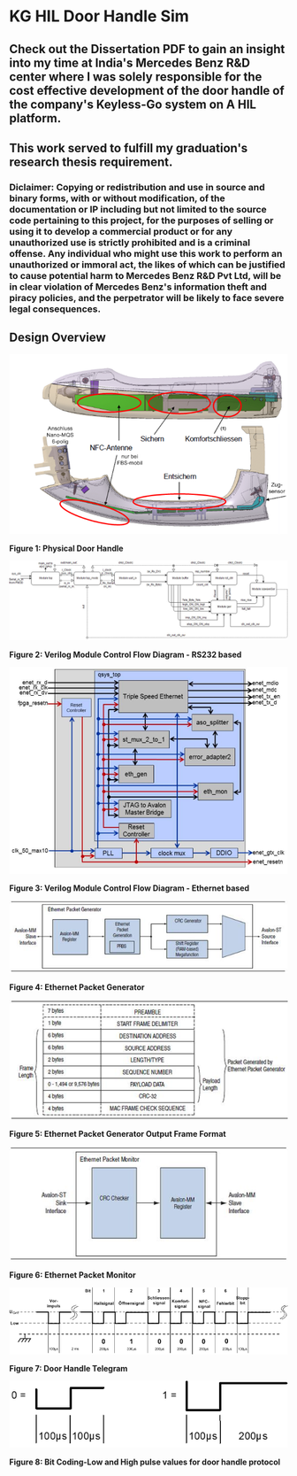 # KG HIL Door Handle Sim 

## Check out the Dissertation PDF to gain an insight into my time at India's Mercedes Benz R&D center where I was solely responsible for the cost effective development of the door handle of the company's Keyless-Go system on A HIL platform. 
## This work served to fulfill my graduation's research thesis requirement.
### Diclaimer: Copying or redistribution and use in source and binary forms, with or without modification, of the documentation or IP including but not limited to the source code pertaining to this project, for the purposes of selling or using it to develop a commercial product or for any unauthorized use is strictly prohibited and is a criminal offense. Any individual who might use this work to perform an unauthorized or immoral act, the likes of which can be justified to cause potential harm to Mercedes Benz R&D Pvt Ltd, will be in clear violation of Mercedes Benz's information theft and piracy policies, and the perpetrator will be likely to face severe legal consequences. 

Design Overview 
---------------

![Physical Door Handle](img/phy_door_handle.jpg "Physical Door Handle")

**Figure 1: Physical Door Handle**

![Verilog Module Control Flow Diagram - RS232 based](img/Flow_rs232.jpg "Verilog Module Control Flow Diagram - RS232 based")

**Figure 2: Verilog Module Control Flow Diagram - RS232 based**

![Verilog Module Control Flow Diagram - Ethernet based](img/flow_eth.jpg "Verilog Module Control Flow Diagram - Ethernet based")

**Figure 3: Verilog Module Control Flow Diagram - Ethernet based**

![Ethernet Packet Generator](img/eth-packet-generator.jpg "Ethernet Packet Generator")

**Figure 4: Ethernet Packet Generator**

![Ethernet Packet Generator Output Frame Format](img/epg-output-frame-format.jpg "Ethernet Packet Generator Output Frame Format")

**Figure 5: Ethernet Packet Generator Output Frame Format**

![Ethernet Packet Monitor](img/eth-packet-monitor.jpg "Ethernet Packet Monitor")

**Figure 6: Ethernet Packet Monitor**

![Door Handle Telegram](img/telegram.jpg "Door Handle Telegram")

**Figure 7: Door Handle Telegram**

![Bit Coding-Low and High pulse values for door handle protocol](img/telegram2.jpg "Bit Coding-Low and High pulse values for door handle protocol")

**Figure 8: Bit Coding-Low and High pulse values for door handle protocol**